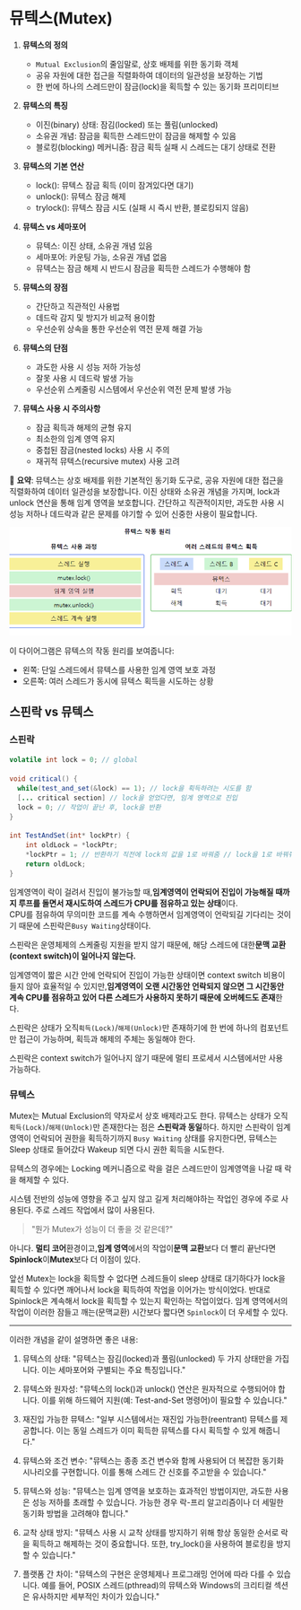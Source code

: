 # 뮤텍스(Mutex)


1. **뮤텍스의 정의**
    - `Mutual Exclusion`의 줄임말로, 상호 배제를 위한 동기화 객체
    - 공유 자원에 대한 접근을 직렬화하여 데이터의 일관성을 보장하는 기법
    - 한 번에 하나의 스레드만이 잠금(lock)을 획득할 수 있는 동기화 프리미티브


2. **뮤텍스의 특징**
    - 이진(binary) 상태: 잠김(locked) 또는 풀림(unlocked)
    - 소유권 개념: 잠금을 획득한 스레드만이 잠금을 해제할 수 있음
    - 블로킹(blocking) 메커니즘: 잠금 획득 실패 시 스레드는 대기 상태로 전환


3. **뮤텍스의 기본 연산**
    - lock(): 뮤텍스 잠금 획득 (이미 잠겨있다면 대기)
    - unlock(): 뮤텍스 잠금 해제
    - trylock(): 뮤텍스 잠금 시도 (실패 시 즉시 반환, 블로킹되지 않음)


4. **뮤텍스 vs 세마포어**
    - 뮤텍스: 이진 상태, 소유권 개념 있음
    - 세마포어: 카운팅 가능, 소유권 개념 없음
    - 뮤텍스는 잠금 해제 시 반드시 잠금을 획득한 스레드가 수행해야 함


5. **뮤텍스의 장점**
    - 간단하고 직관적인 사용법
    - 데드락 감지 및 방지가 비교적 용이함
    - 우선순위 상속을 통한 우선순위 역전 문제 해결 가능


6. **뮤텍스의 단점**
    - 과도한 사용 시 성능 저하 가능성
    - 잘못 사용 시 데드락 발생 가능
    - 우선순위 스케줄링 시스템에서 우선순위 역전 문제 발생 가능


7. **뮤텍스 사용 시 주의사항**
    - 잠금 획득과 해제의 균형 유지
    - 최소한의 임계 영역 유지
    - 중첩된 잠금(nested locks) 사용 시 주의
    - 재귀적 뮤텍스(recursive mutex) 사용 고려

📌 **요약**: 뮤텍스는 상호 배제를 위한 기본적인 동기화 도구로, 공유 자원에 대한 접근을 직렬화하여 데이터 일관성을 보장합니다. 이진 상태와 소유권 개념을 가지며, lock과 unlock 연산을 통해 임계 영역을 보호합니다. 간단하고 직관적이지만, 과도한 사용 시 성능 저하나 데드락과 같은 문제를 야기할 수 있어 신중한 사용이 필요합니다.


![img.png](mutex동작과정.png)


이 다이어그램은 뮤텍스의 작동 원리를 보여줍니다:
- 왼쪽: 단일 스레드에서 뮤텍스를 사용한 임계 영역 보호 과정
- 오른쪽: 여러 스레드가 동시에 뮤텍스 획득을 시도하는 상황

## 스핀락 vs 뮤텍스

### 스핀락
```java
volatile int lock = 0; // global

void critical() {
  while(test_and_set(&lock) == 1); // lock을 획득하려는 시도를 함
  [... critical section] // lock을 얻었다면, 임계 영역으로 진입
  lock = 0; // 작업이 끝난 후, lock을 반환
}

int TestAndSet(int* lockPtr) {
    int oldLock = *lockPtr;
    *lockPtr = 1; // 반환하기 직전에 lock의 값을 1로 바꿔줌 // lock을 1로 바꿔줘도 oldLock 즉, 0을 반환하기 때문에 while문 빠져나옴 하지만 그 뒤에 프로세스는 lock이 1이라 진입 불가
    return oldLock;
}
```

임계영역이 락이 걸려서 진입이 불가능할 때,**임계영역이 언락되어 진입이 가능해질 때까지 루프를 돌면서 재시도하여 스레드가 CPU를 점유하고 있는 상태**이다.  
CPU를 점유하여 무의미한 코드를 계속 수행하면서 임계영역이 언락되길 기다리는 것이기 때문에 스핀락은`Busy Waiting`상태이다.

스핀락은 운영체제의 스케줄링 지원을 받지 않기 때문에, 해당 스레드에 대한**문맥 교환(context switch)이 일어나지 않는다.**

임계영역이 짧은 시간 안에 언락되어 진입이 가능한 상태이면 context switch 비용이 들지 않아 효율적일 수 있지만,**임계영역이 오랜 시간동안 언락되지 않으면 그 시간동안 계속 CPU를 점유하고 있어 다른 스레드가 사용하지 못하기 때문에 오버헤드도 존재**한다.

스핀락은 상태가 오직`획득(Lock)`/`해제(Unlock)`만 존재하기에 한 번에 하나의 컴포넌트만 접근이 가능하며, 획득과 해제의 주체는 동일해야 한다.

스핀락은 context switch가 일어나지 않기 때문에 멀티 프로세서 시스템에서만 사용 가능하다.

### 뮤텍스

Mutex는 Mutual Exclusion의 약자로서 상호 배제라고도 한다. 뮤텍스는 상태가 오직`획득(Lock)`/`해제(Unlock)`만 존재한다는 점은 **스핀락과 동일**하다. 하지만 스핀락이 임계영역이 언락되어 권한을 획득하기까지 `Busy Waiting` 상태를 유지한다면, 뮤텍스는 Sleep 상태로 들어갔다 Wakeup 되면 다시 권한 획득을 시도한다.

뮤텍스의 경우에는 Locking 메커니즘으로 락을 걸은 스레드만이 임계영역을 나갈 때 락을 해제할 수 있다.

시스템 전반의 성능에 영향을 주고 싶지 않고 길게 처리해야하는 작업인 경우에 주로 사용된다. 주로 스레드 작업에서 많이 사용된다.

> "뭔가 Mutex가 성능이 더 좋을 것 같은데?"

아니다.
**멀티 코어**환경이고,**임계 영역**에서의 작업이**문맥 교환**보다 더 빨리 끝난다면**Spinlock**이**Mutex**보다 더 이점이 있다.

앞선 Mutex는 lock을 획득할 수 없다면 스레드들이 sleep 상태로 대기하다가 lock을 획득할 수 있다면 깨어나서 lock을 획득하여 작업을 이어가는 방식이었다. 반대로 Spinlock은 계속해서 lock을 획득할 수 있는지 확인하는 작업이었다. 임계 영역에서의 작업이 이러한 잠들고 깨는(문맥교환) 시간보다 짧다면 `Spinlock`이 더 우세할 수 있다.

---

이러한 개념을 같이 설명하면 좋은 내용:

1. 뮤텍스의 상태:
   "뮤텍스는 잠김(locked)과 풀림(unlocked) 두 가지 상태만을 가집니다. 이는 세마포어와 구별되는 주요 특징입니다."

2. 뮤텍스와 원자성:
   "뮤텍스의 lock()과 unlock() 연산은 원자적으로 수행되어야 합니다. 이를 위해 하드웨어 지원(예: Test-and-Set 명령어)이 필요할 수 있습니다."

3. 재진입 가능한 뮤텍스:
   "일부 시스템에서는 재진입 가능한(reentrant) 뮤텍스를 제공합니다. 이는 동일 스레드가 이미 획득한 뮤텍스를 다시 획득할 수 있게 해줍니다."

4. 뮤텍스와 조건 변수:
   "뮤텍스는 종종 조건 변수와 함께 사용되어 더 복잡한 동기화 시나리오를 구현합니다. 이를 통해 스레드 간 신호를 주고받을 수 있습니다."

5. 뮤텍스와 성능:
   "뮤텍스는 임계 영역을 보호하는 효과적인 방법이지만, 과도한 사용은 성능 저하를 초래할 수 있습니다. 가능한 경우 락-프리 알고리즘이나 더 세밀한 동기화 방법을 고려해야 합니다."

6. 교착 상태 방지:
   "뮤텍스 사용 시 교착 상태를 방지하기 위해 항상 동일한 순서로 락을 획득하고 해제하는 것이 중요합니다. 또한, try_lock()을 사용하여 블로킹을 방지할 수 있습니다."

7. 플랫폼 간 차이:
   "뮤텍스의 구현은 운영체제나 프로그래밍 언어에 따라 다를 수 있습니다. 예를 들어, POSIX 스레드(pthread)의 뮤텍스와 Windows의 크리티컬 섹션은 유사하지만 세부적인 차이가 있습니다."
